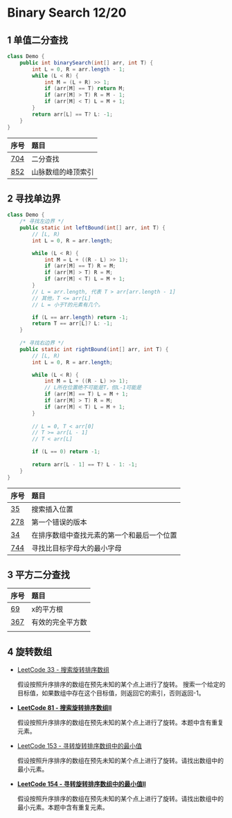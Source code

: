 # Binary Search 12/20

## 1 单值二分查找

```java
class Demo {
    public int binarySearch(int[] arr, int T) {
        int L = 0, R = arr.length - 1;
        while (L < R) {
            int M = (L + R) >> 1;
            if (arr[M] == T) return M;
            if (arr[M] > T) R = M - 1;
            if (arr[M] < T) L = M + 1;
        }
        return arr[L] == T? L: -1;
    }
}
```

|序号|题目|
|:----|:----|
|[704](/leetcode/LC704.java)|二分查找|
|[852](/leetcode/LC852.java)|山脉数组的峰顶索引|

## 2 寻找单边界

```java
class Demo {
    /* 寻找左边界 */
    public static int leftBound(int[] arr, int T) { 
        // [L, R)
        int L = 0, R = arr.length;

        while (L < R) {
            int M = L + ((R - L) >> 1);
            if (arr[M] == T) R = M;
            if (arr[M] > T) R = M;
            if (arr[M] < T) L = M + 1;
        }
        // L = arr.length, 代表 T > arr[arr.length - 1]
        // 其他，T <= arr[L]
        // L = 小于T的元素有几个。

        if (L == arr.length) return -1;
        return T == arr[L]? L: -1;
    }
    
    /* 寻找右边界 */
    public static int rightBound(int[] arr, int T) { 
        // [L, R)
        int L = 0, R = arr.length;

        while (L < R) {
            int M = L + ((R - L) >> 1);
            // L所在位置绝不可能是T，但L-1可能是
            if (arr[M] == T) L = M + 1;
            if (arr[M] > T) R = M;
            if (arr[M] < T) L = M + 1;
        }
        
        // L = 0, T < arr[0]
        // T >= arr[L - 1]
        // T < arr[L]     

        if (L == 0) return -1;
        
        return arr[L - 1] == T? L - 1: -1;
    }
}
```

|序号|题目|
|:----|:----|
|[35](/leetcode/LC35.java)|搜索插入位置|
|[278](/leetcode/LC278.java)|第一个错误的版本|
|[34](/leetcode/LC34.java)|在排序数组中查找元素的第一个和最后一个位置|
|[744](/leetcode/LC744.java)|寻找比目标字母大的最小字母|

## 3 平方二分查找

|序号|题目|
|:----|:----|
|[69](/leetcode/LC69.java)|x的平方根|
|[367](/leetcode/LC367.java)|有效的完全平方数|
||||

## 4 旋转数组

- [LeetCode 33 - 搜索旋转排序数组](/leetcode/LC33.java)

    假设按照升序排序的数组在预先未知的某个点上进行了旋转。
    搜索一个给定的目标值，如果数组中存在这个目标值，则返回它的索引，否则返回-1。

- [**LeetCode 81 - 搜索旋转排序数组II**](/leetcode/LC81.java)

    假设按照升序排序的数组在预先未知的某个点上进行了旋转。本题中含有重复元素。
    
- [LeetCode 153 - 寻转旋转排序数组中的最小值](/leetcode/LC153.java)

    假设按照升序排序的数组在预先未知的某个点上进行了旋转。请找出数组中的最小元素。

- [**LeetCode 154 - 寻转旋转排序数组中的最小值II**](/leetcode/LC154.java)

    假设按照升序排序的数组在预先未知的某个点上进行了旋转。请找出数组中的最小元素。本题中含有重复元素。